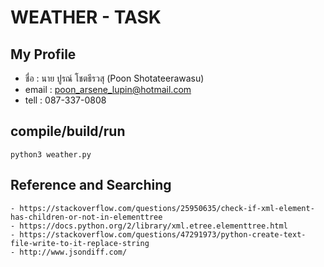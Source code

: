 # WEATHER - TASK

## My Profile

- ชื่อ : นาย ปูรณ์ โชตธีรวสุ (Poon Shotateerawasu)
- email : poon_arsene_lupin@hotmail.com
- tell : 087-337-0808

## compile/build/run

```
python3 weather.py
```

## Reference and Searching

```
- https://stackoverflow.com/questions/25950635/check-if-xml-element-has-children-or-not-in-elementtree
- https://docs.python.org/2/library/xml.etree.elementtree.html
- https://stackoverflow.com/questions/47291973/python-create-text-file-write-to-it-replace-string
- http://www.jsondiff.com/
```
